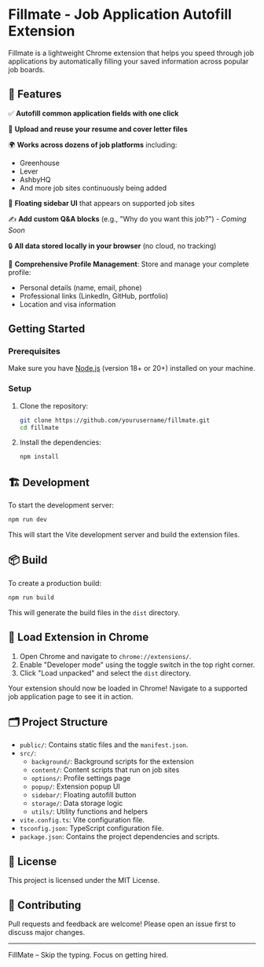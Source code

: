 # Fillmate - Job Application Autofill Extension

Fillmate is a lightweight Chrome extension that helps you speed through job applications by automatically filling your saved information across popular job boards.

## 🚀 Features

✅ **Autofill common application fields with one click**

📎 **Upload and reuse your resume and cover letter files**

🌍 **Works across dozens of job platforms** including:
  - Greenhouse
  - Lever
  - AshbyHQ
  - And more job sites continuously being added

🧩 **Floating sidebar UI** that appears on supported job sites

✍️ **Add custom Q&A blocks** (e.g., "Why do you want this job?") - *Coming Soon*

🔒 **All data stored locally in your browser** (no cloud, no tracking)

💼 **Comprehensive Profile Management**: Store and manage your complete profile:
  - Personal details (name, email, phone)
  - Professional links (LinkedIn, GitHub, portfolio)
  - Location and visa information

## Getting Started

### Prerequisites

Make sure you have [Node.js](https://nodejs.org/) (version 18+ or 20+) installed on your machine.

### Setup

1. Clone the repository:

    ```sh
    git clone https://github.com/yourusername/fillmate.git
    cd fillmate
    ```

2. Install the dependencies:

    ```sh
    npm install
    ```

## 🏗️ Development

To start the development server:

```sh
npm run dev
```

This will start the Vite development server and build the extension files.

## 📦 Build 

To create a production build:

```sh
npm run build
```

This will generate the build files in the `dist` directory.

## 📂 Load Extension in Chrome

1. Open Chrome and navigate to `chrome://extensions/`.
2. Enable "Developer mode" using the toggle switch in the top right corner.
3. Click "Load unpacked" and select the `dist` directory.

Your extension should now be loaded in Chrome! Navigate to a supported job application page to see it in action.

## 🗂️ Project Structure

- `public/`: Contains static files and the `manifest.json`.
- `src/`: 
  - `background/`: Background scripts for the extension
  - `content/`: Content scripts that run on job sites
  - `options/`: Profile settings page
  - `popup/`: Extension popup UI
  - `sidebar/`: Floating autofill button
  - `storage/`: Data storage logic
  - `utils/`: Utility functions and helpers
- `vite.config.ts`: Vite configuration file.
- `tsconfig.json`: TypeScript configuration file.
- `package.json`: Contains the project dependencies and scripts.

## 📄 License

This project is licensed under the MIT License.

## 🤝 Contributing

Pull requests and feedback are welcome! Please open an issue first to discuss major changes.

---

FillMate – Skip the typing. Focus on getting hired.
